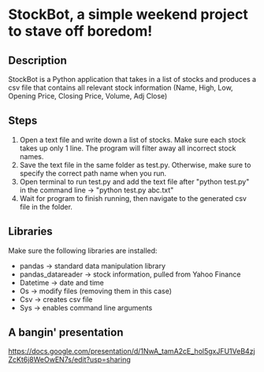 # StockBot, a simple weekend project to stave off boredom!

## Description
StockBot is a Python application that takes in a list of stocks and produces a csv file that contains all relevant stock information (Name, High, Low, Opening Price, Closing Price, Volume, Adj Close)

## Steps
1. Open a text file and write down a list of stocks. Make sure each stock takes up only 1 line. The program will filter away all incorrect stock names.
2. Save the text file in the same folder as test.py. Otherwise, make sure to specify the correct path name when you run.
3. Open terminal to run test.py and add the text file after "python test.py" in the command line -> "python test.py abc.txt" 
4. Wait for program to finish running, then navigate to the generated csv file in the folder. 

## Libraries
Make sure the following libraries are installed:
- pandas -> standard data manipulation library
- pandas_datareader -> stock information, pulled from Yahoo Finance
- Datetime -> date and time
- Os -> modify files (removing them in this case)
- Csv -> creates csv file
- Sys -> enables command line arguments

## A bangin' presentation
https://docs.google.com/presentation/d/1NwA_tamA2cE_hol5gxJFU1VeB4zjZcKt6j8WeOwEN7s/edit?usp=sharing
